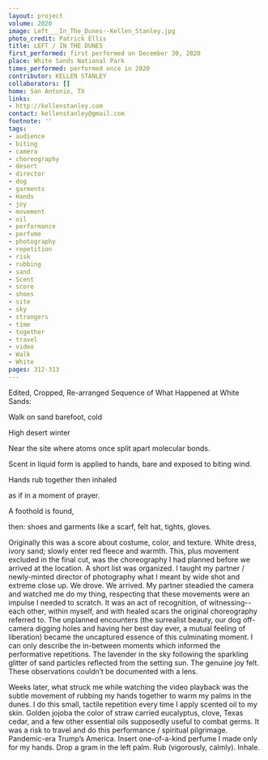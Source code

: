 ```yaml
---
layout: project
volume: 2020
image: Left___In_The_Dunes--Kellen_Stanley.jpg
photo_credit: Patrick Ellis
title: LEFT / IN THE DUNES
first_performed: first performed on December 30, 2020
place: White Sands National Park
times_performed: performed once in 2020
contributor: KELLEN STANLEY
collaborators: []
home: San Antonio, TX
links:
- http://kellenstanley.com
contact: kellenstanley@gmail.com
footnote: ''
tags:
- audience
- biting
- camera
- choreography
- desert
- director
- dog
- garments
- Hands
- joy
- movement
- oil
- performance
- perfume
- photography
- repetition
- risk
- rubbing
- sand
- Scent
- score
- shoes
- site
- sky
- strangers
- time
- together
- travel
- video
- Walk
- White
pages: 312-313
---
```

Edited, Cropped, Re-arranged Sequence of What Happened at White Sands: 

Walk on sand barefoot, cold

High desert winter

Near the site where atoms once split apart molecular bonds.

Scent in liquid form is applied to hands, bare and exposed to biting wind.

Hands rub together then inhaled 

as if in a moment of prayer.

A foothold is found, 

then: shoes and garments like a scarf, felt hat, tights, gloves.

Originally this was a score about costume, color, and texture. White dress, ivory sand; slowly enter red fleece and warmth. This, plus movement excluded in the final cut, was the choreography I had planned before we arrived at the location. A short list was organized. I taught my partner / newly-minted director of photography what I meant by wide shot and extreme close up. We drove. We arrived. My partner steadied the camera and watched me do my thing, respecting that these movements were an impulse I needed to scratch. It was an act of recognition, of witnessing-- each other, within myself, and with healed scars the original choreography referred to. The unplanned encounters (the surrealist beauty, our dog off-camera digging holes and having her best day ever, a mutual feeling of liberation) became the uncaptured essence of this culminating moment. I can only describe the in-between moments which informed the performative repetitions. The lavender in the sky following the sparkling glitter of sand particles reflected from the setting sun. The genuine joy felt. These observations couldn’t be documented with a lens. 

Weeks later, what struck me while watching the video playback was the subtle movement of rubbing my hands together to warm my palms in the dunes. I do this small, tactile repetition every time I apply scented oil to my skin. Golden jojoba the color of straw carried eucalyptus, clove, Texas cedar, and a few other essential oils supposedly useful to combat germs. It was a risk to travel and do this performance / spiritual pilgrimage. Pandemic-era Trump’s America. Insert one-of-a-kind perfume I made only for my hands. Drop a gram in the left palm. Rub (vigorously, calmly). Inhale.
